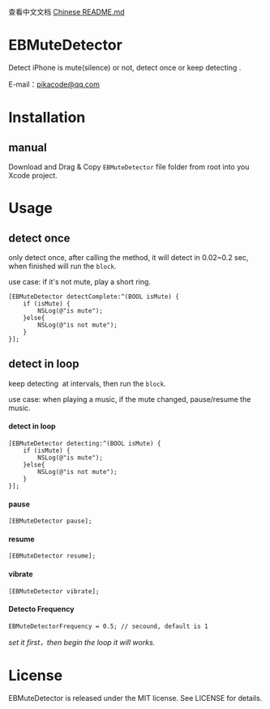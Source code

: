 查看中文文档 [Chinese README.md](/README_CHS.md)

# EBMuteDetector

Detect iPhone is mute(silence) or not, detect once or keep detecting . 

E-mail：pikacode@qq.com



# Installation

## manual

Download and Drag & Copy `EBMuteDetector` file folder from root into you Xcode project.



# Usage

## detect once

only detect once, after calling the method, it will detect in 0.02~0.2 sec, when finished will run the `block`.

use case: if it's not mute, play a short ring.

```objc
[EBMuteDetector detectComplete:^(BOOL isMute) {
	if (isMute) {
		NSLog(@"is mute");
	}else{
		NSLog(@"is not mute");
	}
}];
```



## detect in loop

keep detecting  at intervals, then run the `block`.

use case: when playing a music, if the mute changed, pause/resume the music.

#### detect in loop

```objc
[EBMuteDetector detecting:^(BOOL isMute) {
    if (isMute) {
        NSLog(@"is mute");
    }else{
        NSLog(@"is not mute");
    }
}];
```

#### pause

```objc
[EBMuteDetector pause];
```

#### resume

```objc
[EBMuteDetector resume];
```

#### vibrate

```objc
[EBMuteDetector vibrate];
```

#### Detecto Frequency

```objc
EBMuteDetectorFrequency = 0.5; // secound, default is 1
```

*set it first，then begin the loop it will works.*



# License

EBMuteDetector is released under the MIT license. See LICENSE for details.